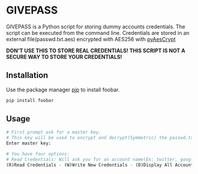 # GIVEPASS

GIVEPASS is a Python script for storing dummy accounts credentials. The script can be executed from the command line. Credentials are stored in an external file(passwd.txt.aes) encrypted with AES256 with [pyAesCrypt](https://pypi.org/project/pyAesCrypt/)

**DON'T USE THIS TO STORE REAL CREDENTIALS! THIS SCRIPT IS NOT A SECURE WAY TO STORE YOUR CREDENTIALS!**

## Installation

Use the package manager [pip](https://pip.pypa.io/en/stable/) to install foobar.

```bash
pip install foobar
```

## Usage

```python
# First prompt ask for a master key.
# This key will be used to encrypt and decrypt(Symmetric) the passwd.txt.aes file where all your credentials are stored
Enter master key:

# You have four options:
# Read Credentials: Will ask you for an account name(Ex: twitter, google, etc.) and it will output the password for that account
(R)Read Credentials - (W)Write New Credentials - (D)Display All Accounts - (!)Hard Reset:


```
